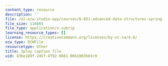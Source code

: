 ```yaml
---
content_type: resource
description: ''
file: /ol-ocw-studio-app/courses/6-851-advanced-data-structures-spring-2012/43be189f245f4f92966106b1003bb3c9_NinWEPPrkDQ.srt
file_size: 116665
file_type: application/x-subrip
learning_resource_types: []
license: https://creativecommons.org/licenses/by-nc-sa/4.0/
ocw_type: OCWFile
resourcetype: Other
title: 3play caption file
uid: 43be189f-245f-4f92-9661-06b1003bb3c9
---
```

